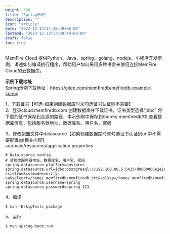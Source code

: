 ```yaml
---
weight: 386
title: "Spring示例"
description: ""
icon: "article"
date: "2023-12-13T17:39:49+08:00"
lastmod: "2023-12-13T17:39:49+08:00"
draft: false
toc: true
---
```





MemFire Cloud 提供Python、Java、spring、golang、nodejs、小程序开发示例，讲述如何编译执行程序，帮助用户如何采用多种语言来使用连接MemFire Cloud的云数据库。   

 **示例下载地址**    
Spring示例下载地址：https://gitee.com/memfiredb/mefiredb-example-spring  

1、下载证书【可选-如果创建数据库时未勾选证书认证则不需要】  
2、登录cloud.memfiredb.com 创建数据库并下载证书，证书类型选择“jdbc” 将下载的证书保存到合适的路径，本示例例中保存到/home/.memfiredb/中 查看数据库信息，包括服务器地址、数据库名、用户名、密码

3、修改配置文件中datasource【如果创建数据库时未勾选证书认证则url中不需要配置ssl相关内容】  
src/main/resources/application.properties  
```
# Data-source config.
# 请修改服务器地址、数据库名、用户名、密码
spring.datasource.platform=postgres
spring.datasource.url=jdbc:postgresql://192.168.80.5:5433/d0000005e2e1ead563d7e1b07a9a444cspring?ssl=true&sslmode=verify-ca&sslcert=/home/.memfiredb/memfiredb.crt&sslkey=/home/.memfiredb/memfiredb.key&sslrootcert=/home/.memfiredb/root.crt
spring.datasource.username=spring
spring.datasource.password=spring_123
```
4、编译  
```
$ mvn -DskipTests package
```  
5、运行
```  
$ mvn spring-boot:run  
```

